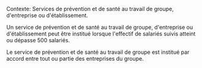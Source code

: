 Contexte: Services de prévention et de santé au travail de groupe, d'entreprise ou d'établissement.

Un service de prévention et de santé au travail de groupe, d'entreprise ou d'établissement peut être institué lorsque l'effectif de salariés suivis atteint ou dépasse 500 salariés.

Le service de prévention et de santé au travail de groupe est institué par accord entre tout ou partie des entreprises du groupe.